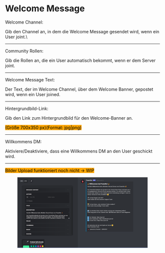# Welcome Message

Welcome Channel:

Gib den Channel an, in dem die Welcome Message gesendet wird, wenn ein User joint.\


***

Community Rollen:

Gib die Rollen an, die ein User automatisch bekommt, wenn er dem Server joint.



***

Welcome Message Text:

Der Text, der im Welcome Channel, über dem Welcome Banner, gepostet wird, wenn ein User joined.



***

Hintergrundbild-Link:

Gib den Link zum Hintergrundbild für den Welcome-Banner an.

<mark style="background-color:orange;">(Größe 700x350 px)(Format: jpg|png)</mark>



***

Willkommens DM:

Aktiviere/Deaktiviere, dass eine Willkommens DM an den User geschickt wird.



***

<mark style="background-color:orange;">Bilder Upload funktioniert noch nicht -> WIP</mark>

<figure><img src="../.gitbook/assets/Bild_2024-02-07_201426017.png" alt=""><figcaption></figcaption></figure>
